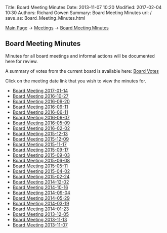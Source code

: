 Title: Board Meeting Minutes
Date: 2013-11-07 10:20
Modified: 2017-02-04 10:30
Authors: Richard Gowen
Summary: Board Meeting Minutes
url: /
save_as: Board_Meeting_Minutes.html

[Main Page](index.html) -\> [Meetings](Meetings.html)
-\> [Board Meeting Minutes](Board_Meeting_Minutes.html)

Board Meeting Minutes
---------------------

Minutes for all board meetings and informal actions will be documented here for review. 

A summary of votes from the current board is available here: [Board Votes](Board_Votes.html)

Click on the meeting date link that you wish to view the minutes for.

-   [Board Meeting 2017-01-14](Board_Meeting_2017-01-14.html)
-   [Board Meeting 2016-10-27](Board_Meeting_2016-10-27.html)
-   [Board Meeting 2016-09-20](Board_Meeting_2016-09-20.html)
-   [Board Meeting 2016-09-11](Board_Meeting_2016-09-11.html)
-   [Board Meeting 2016-06-11](Board_Meeting_2016-06-11.html)
-   [Board Meeting 2016-06-07](Board_Meeting_2016-06-07.html)
-   [Board Meeting 2016-05-09](Board_Meeting_2016-05-09.html)
-   [Board Meeting 2016-02-02](Board_Meeting_2016-02-02.html)
-   [Board Meeting 2015-12-13](Board_Meeting_2015-12-13.html)
-   [Board Meeting 2015-12-09](Board_Meeting_2015-12-09.html)
-   [Board Meeting 2015-11-17](Board_Meeting_2015-11-17.html)
-   [Board Meeting 2015-09-17](Board_Meeting_2015-09-17.html)
-   [Board Meeting 2015-09-03](Board_Meeting_2015-09-03.html)
-   [Board Meeting 2015-06-08](Board_Meeting_2015-06-08.html)
-   [Board Meeting 2015-05-11](Board_Meeting_2015-05-11.html)
-   [Board Meeting 2015-04-02](Board_Meeting_2015-04-02.html)
-   [Board Meeting 2015-02-24](Board_Meeting_2015-02-24.html)
-   [Board Meeting 2014-12-02](Board_Meeting_2014-12-02.html)
-   [Board Meeting 2014-10-16](Board_Meeting_2014-10-16.html)
-   [Board Meeting 2014-09-04](Board_Meeting_2014-09-04.html)
-   [Board Meeting 2014-05-29](Board_Meeting_2014-05-29.html)
-   [Board Meeting 2014-03-19](Board_Meeting_2014-03-19.html)
-   [Board Meeting 2014-01-23](Board_Meeting_2014-01-23.html)
-   [Board Meeting 2013-12-05](Board_Meeting_2013-12-05.html)
-   [Board Meeting 2013-11-13](Board_Meeting_2013-11-13.html)
-   [Board Meeting 2013-11-07](Board_Meeting_2013-11-07.html)

